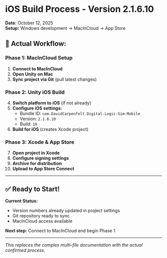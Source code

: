 # iOS Build Process - Version 2.1.6.10

**Date:** October 12, 2025  
**Setup:** Windows development → MacInCloud → App Store

## 🎯 **Actual Workflow:**

### **Phase 1: MacInCloud Setup**
1. **Connect to MacInCloud**
2. **Open Unity on Mac**
3. **Sync project via Git** (pull latest changes)

### **Phase 2: Unity iOS Build**
4. **Switch platform to iOS** (if not already)
5. **Configure iOS settings:**
   - Bundle ID: `com.DavidCarpenfelt.Digital-Logic-Sim-Mobile`
   - Version: `2.1.6.10`
   - Build: `19`
6. **Build for iOS** (creates Xcode project)

### **Phase 3: Xcode & App Store**
7. **Open project in Xcode**
8. **Configure signing settings**
9. **Archive for distribution**
10. **Upload to App Store Connect**

---

## ✅ **Ready to Start!**

**Current Status:**
- Version numbers already updated in project settings
- Git repository ready to sync
- MacInCloud access available

**Next step:** Connect to MacInCloud and begin Phase 1

---

*This replaces the complex multi-file documentation with the actual confirmed process.*
